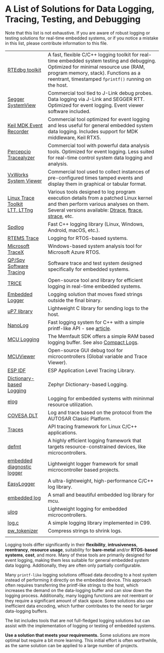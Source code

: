 # A List of Solutions for Data Logging, Tracing, Testing, and Debugging

Note that this list is not exhaustive. If you are aware of robust logging or testing solutions for real-time embedded systems, or if you notice a mistake in this list, please contribute information to this file.

|||
|:---|:----|
| [RTEdbg toolkit](https://github.com/RTEdbg/RTEdbg) | A fast, flexible C/C++ logging toolkit for real-time embedded system testing and debugging. Optimized for minimal resource use (RAM, program memory, stack). Functions as a reentrant, timestamped `fprintf()` running on the host.|
| [Segger SystemView](https://www.segger.com/products/development-tools/systemview/) |		Commercial tool tied to J-Link debug probes. <br> Data logging via J-Link and SEGGER RTT. Optimized for event logging. Event viewer software included. |
| [Keil MDK Event <br> Recorder](https://www.keil.com/pack/doc/compiler/EventRecorder/html/index.html) |	Commercial tool optimized for event logging and less useful for general embedded system data logging. Includes support for MDK middleware, Keil RTX5. |
| [Percepcio <br> Tracealyzer](https://percepio.com/tracealyzer/) |Commercial tool with powerful data analysis tools. Optimized for event logging. Less suited for real-time control system data logging and analysis.|
|[VxWorks System Viewer](https://learning.windriver.com/vxworks-7-system-viewer) | Commercial tool used to collect instances of pre-configured times tamped events and display them in graphical or tabular format.|
|[Linux Trace Toolkit <br> LTT, LTTng](https://en.wikipedia.org/wiki/Linux_Trace_Toolkit) | Various tools designed to log program execution details from a patched Linux kernel and then perform various analyses on them. Several versions available:  [Dtrace](https://en.wikipedia.org/wiki/DTrace), [ftrace](https://en.wikipedia.org/wiki/Ftrace), [strace](https://en.wikipedia.org/wiki/Strace), etc.|
|[Spdlog](https://github.com/gabime/spdlog)	| Fast C++ logging library (Linux, Windows, Android, macOS, etc.). |
|[RTEMS Trace](https://docs.rtems.org/docs/main/user/tracing/introduction.html) | Logging for RTOS-based systems.|
|[Microsoft TraceX](https://learn.microsoft.com/en-us/azure/rtos/tracex/overview-tracex) | Windows-based system analysis tool for Microsoft Azure RTOS.|
|[QP/Spy <br> Software Tracing](https://www.state-machine.com/qtools/qpspy.html) | Software trace and test system designed specifically for embedded systems.|
|[TRICE](https://github.com/rokath/trice) | Open-source tool and library for efficient logging in real-time embedded systems.|
|[Embedded Logger](https://github.com/martinribelotta/elog)	| Logging solution that moves fixed strings outside the final binary.|
|[μP7 library](https://baical.net/up7.html) | Lightweight C library for sending logs to the host.|
|[NanoLog](https://github.com/PlatformLab/NanoLog)| Fast logging system for C++ with a simple printf-like API - see [article](https://www.usenix.org/system/files/conference/atc18/atc18-yang.pdf). |
| [MCU Logging](https://docs.memfault.com/docs/mcu/logging) | The Memfault SDK offers a simple RAM based logging buffer. See also [Compact Logs](https://docs.memfault.com/docs/mcu/compact-logs). |
|[MCUViewer](https://github.com/klonyyy/MCUViewer) | Open-source GUI debug tool for microcontrollers (Global variable and Trace Viewer).|
|[ESP IDF](https://github.com/espressif/esp-idf/blob/v5.2.1/docs/en/api-guides/app_trace.rst) | ESP Application Level Tracing Library.|
|[Dictionary-based <br> Logging](https://docs.zephyrproject.org/3.1.0/services/logging/index.html#dictionary-based-logging) | Zephyr Dictionary-based Logging.|
|[elog](https://github.com/martinribelotta/elog) | Logging for embedded systems with mininmal resource utilization. |
|[COVESA DLT](https://github.com/COVESA/dlt-daemon)	| Log and trace based on the protocol from the AUTOSAR Classic Platform.|
|[Traces](https://github.com/yotamr/traces) | API tracing framework for Linux C/C++ applications.|
| [defmt](https://github.com/knurling-rs/defmt) | A highly efficient logging framework that targets resource-constrained devices, like microcontrollers. |
| [embedded diagnostic logger](https://github.com/binarymaker/embedded-diagnostic-logger) | Lightweight logger framework for small microcontroller based projects. |
| [EasyLogger](https://github.com/armink/EasyLogger) | A ultra-lightweight, high-performance C/C++ log library. |
| [embedded log](https://github.com/to9/embedded-log) | A  small and beautiful embedded log library for mcu. |
| [ulog](https://github.com/rdpoor/ulog) | Lightweight logging for embedded microcontrollers. |
| [log.c](https://github.com/rxi/log.c) | A simple logging library implemented in C99. |
| [pw_tokenizer](https://pigweed.dev/pw_tokenizer/) | Compress strings to shrink logs. |
| | |

Logging tools differ significantly in their **flexibility**, **intrusiveness**, **reentrancy**, **resource usage**, suitability for **bare-metal** and/or **RTOS-based systems**, **cost**, and more. Many of these tools are primarily designed for event logging, making them less suitable for general embedded system data logging. Additionally, they are often only partially configurable.

Many `printf-like` logging solutions offload data decoding to a host system instead of performing it directly on the embedded device. This approach often requires transferring the printf-like strings to the host, which increases the demand on the data-logging buffer and can slow down the logging process. Additionally, many logging functions are not reentrant or they require a significant amount of stack space. Some solutions also use inefficient data encoding, which further contributes to the need for larger data-logging buffers.

The list includes tools that are not full-fledged logging solutions but can assist with the implementation of logging or testing of embedded systems.

**Use a solution that meets your requirements.** Some solutions are more optimal but require a bit more learning. This initial effort is often worthwhile, as the same solution can be applied to a large number of projects.
